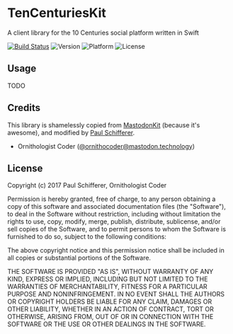 # TenCenturiesKit
A client library for the 10 Centuries social platform written in Swift

[![Build Status](https://travis-ci.org/exsortis/TenCenturiesKit.svg?branch=master)](https://travis-ci.org/exsortis/TenCenturiesKit)
![Version](https://cocoapod-badges.herokuapp.com/v/TenCenturiesKit/badge.png)
![Platform](https://cocoapod-badges.herokuapp.com/p/TenCenturiesKit/badge.png)
![License](https://cocoapod-badges.herokuapp.com/l/TenCenturiesKit/badge.png)

## Usage

TODO

## Credits

This library is shamelessly copied from [MastodonKit](https://github.com/MastodonKit/MastodonKit) (because it's awesome),
and modified by [Paul Schifferer](https://mastodon.cloud/@paulyhedral).

* Ornithologist Coder ([@ornithocoder@mastodon.technology](https://mastodon.technology/@ornithocoder))

## License

Copyright (c) 2017 Paul Schifferer, Ornithologist Coder

Permission is hereby granted, free of charge, to any person obtaining a copy
of this software and associated documentation files (the "Software"), to deal
in the Software without restriction, including without limitation the rights
to use, copy, modify, merge, publish, distribute, sublicense, and/or sell
copies of the Software, and to permit persons to whom the Software is
furnished to do so, subject to the following conditions:

The above copyright notice and this permission notice shall be included in all
copies or substantial portions of the Software.

THE SOFTWARE IS PROVIDED "AS IS", WITHOUT WARRANTY OF ANY KIND, EXPRESS OR
IMPLIED, INCLUDING BUT NOT LIMITED TO THE WARRANTIES OF MERCHANTABILITY,
FITNESS FOR A PARTICULAR PURPOSE AND NONINFRINGEMENT. IN NO EVENT SHALL THE
AUTHORS OR COPYRIGHT HOLDERS BE LIABLE FOR ANY CLAIM, DAMAGES OR OTHER
LIABILITY, WHETHER IN AN ACTION OF CONTRACT, TORT OR OTHERWISE, ARISING FROM,
OUT OF OR IN CONNECTION WITH THE SOFTWARE OR THE USE OR OTHER DEALINGS IN THE
SOFTWARE.
